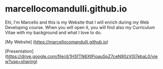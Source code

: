 # marcellocomandulli.github.io

Ehi, I'm Marcello and this is my Website that I will enrich during my Web Developing course. When you will open it, you will find also my Curriculum Vitae with my background and what I love to do.

[My Website] (https://marcellocomandulli.github.io)

[Presentation] (https://drive.google.com/file/d/1H5fTN6XtPioauSpZ7ceN90zV0I7ebaL0/view?usp=sharing)
